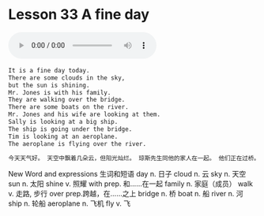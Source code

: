 # Lesson 33 A fine day

​<audio id="audio" controls="" loop="loop">
    <source id="mp3" src="https://online1.tingclass.net/lesson/shi0529/0000/16/33.mp3"> 
</audio>

```markdown
It is a fine day today.
There are some clouds in the sky,
but the sun is shining.
Mr. Jones is with his family.
They are walking over the bridge.
There are some boats on the river.
Mr. Jones and his wife are looking at them.
Sally is looking at a big ship.
The ship is going under the bridge.
Tim is looking at an aeroplane.
The aeroplane is flying over the river.

今天天气好。 天空中飘着几朵云，但阳光灿烂。 琼斯先生同他的家人在一起。 他们正在过桥。 河上有几艘船。 琼斯先生和他的妻子正在看这些船。 莎莉正在观看一艘大船。 那船正从桥下驶过。 蒂姆正望着一架飞机。 飞机正从河上飞过。

```

New Word and expressions 生词和短语
day
n. 日子
cloud
n. 云
sky
n. 天空
sun
n. 太阳
shine
v. 照耀
with
prep. 和……在一起
family
n. 家庭（成员）
walk
v. 走路, 步行
over
prep.跨越，在……之上
bridge
n. 桥
boat
n. 船
river
n. 河
ship
n. 轮船
aeroplane
n. 飞机
fly
v. 飞